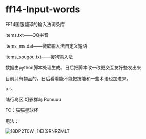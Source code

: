 # ff14-Input-words
FF14国服翻译的输入法词条库

items.txt——QQ拼音

items_ms.dat——微软输入法自定义短语

items_sougou.txt——搜狗输入法

数据由python脚本处理生成。日后把脚本改一改更交互友好些发出来

目前只有物品的。日后看看能不能把技能和一些术语也加进来。
<br>





p.s.

陆行鸟区 幻影群岛 Romuuu

FC：猫猫星球杯


用法：

![18DP2T0W _1)EI(9RNRZMLT](https://user-images.githubusercontent.com/31807940/160290653-23660910-cdc2-4d59-807f-1aa147f32001.png)
